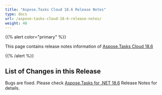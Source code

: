 ```yaml
---
title: "Aspose.Tasks Cloud 18.6 Release Notes"
type: docs
url: /aspose-tasks-cloud-18-6-release-notes/
weight: 40
---
```


{{% alert color="primary" %}} 

This page contains release notes information of [Aspose.Tasks Cloud 18.6](https://apireference.aspose.cloud/tasks/)

{{% /alert %}} 
## **List of Changes in this Release**
Bugs are fixed. Please check [Aspose.Tasks for .NET 18.6](https://docs.aspose.com/display/tasksnet/Aspose.Tasks+for+.NET+18.6+Release+Notes) Release Notes for details.



